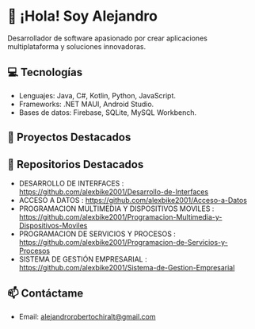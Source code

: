 # 👋 ¡Hola! Soy Alejandro  
Desarrollador de software apasionado por crear aplicaciones multiplataforma y soluciones innovadoras.

## 💻 Tecnologías
- Lenguajes: Java, C#, Kotlin, Python, JavaScript.
- Frameworks: .NET MAUI, Android Studio.
- Bases de datos: Firebase, SQLite, MySQL Workbench.

## 🚀 Proyectos Destacados

## 🚀 Repositorios Destacados
- DESARROLLO DE INTERFACES : https://github.com/alexbike2001/Desarrollo-de-Interfaces
- ACCESO A DATOS : https://github.com/alexbike2001/Acceso-a-Datos
- PROGRAMACION MULTIMEDIA Y DISPOSITIVOS MOVILES : https://github.com/alexbike2001/Programacion-Multimedia-y-Dispositivos-Moviles
- PROGRAMACION DE SERVICIOS Y PROCESOS : https://github.com/alexbike2001/Programacion-de-Servicios-y-Procesos
- SISTEMA DE GESTIÓN EMPRESARIAL : https://github.com/alexbike2001/Sistema-de-Gestion-Empresarial

## 📫 Contáctame
- Email: alejandrorobertochiralt@gmail.com
